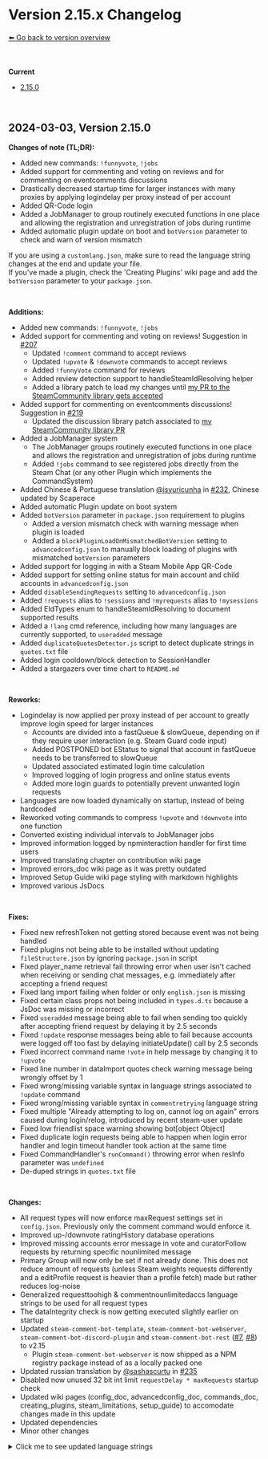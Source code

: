 # Version 2.15.x Changelog
[⬅️ Go back to version overview](../version_changelogs.md)

&nbsp;

**Current**  
- [2.15.0](#2.15.0)
  
&nbsp;

<a id="2.15.0"></a>

## **2024-03-03, Version 2.15.0**
**Changes of note (TL;DR):**  
- Added new commands: `!funnyvote`, `!jobs`
- Added support for commenting and voting on reviews and for commenting on eventcomments discussions
- Drastically decreased startup time for larger instances with many proxies by applying logindelay per proxy instead of per account
- Added QR-Code login
- Added a JobManager to group routinely executed functions in one place and allowing the registration and unregistration of jobs during runtime
- Added automatic plugin update on boot and `botVersion` parameter to check and warn of version mismatch

If you are using a `customlang.json`, make sure to read the language string changes at the end and update your file.  
If you've made a plugin, check the 'Creating Plugins' wiki page and add the `botVersion` parameter to your `package.json`.

&nbsp;
&nbsp;

**Additions:**
- Added new commands: `!funnyvote`, `!jobs`
- Added support for commenting and voting on reviews! Suggestion in [#207](https://github.com/3urobeat/steam-comment-service-bot/issues/207)
  - Updated `!comment` command to accept reviews
  - Updated `!upvote` & `!downvote` commands to accept reviews
  - Added `!funnyVote` command for reviews
  - Added review detection support to handleSteamIdResolving helper
  - Added a library patch to load my changes until [my PR to the SteamCommunity library gets accepted](https://github.com/DoctorMcKay/node-steamcommunity/pull/335)
- Added support for commenting on eventcomments discussions! Suggestion in [#219](https://github.com/3urobeat/steam-comment-service-bot/issues/219)
  - Updated the discussion library patch associated to [my SteamCommunity library PR](https://github.com/DoctorMcKay/node-steamcommunity/pull/319)
- Added a JobManager system
  - The JobManager groups routinely executed functions in one place and allows the registration and unregistration of jobs during runtime
  - Added `!jobs` command to see registered jobs directly from the Steam Chat (or any other Plugin which implements the CommandSystem)
- Added Chinese & Portuguese translation [@isyuricunha](https://github.com/isyuricunha) in [#232](https://github.com/3urobeat/steam-comment-service-bot/pull/232), Chinese updated by Scaperace
- Added automatic Plugin update on boot system
- Added `botVersion` parameter in `package.json` requirement to plugins
  - Added a version mismatch check with warning message when plugin is loaded
  - Added a `blockPluginLoadOnMismatchedBotVersion` setting to `advancedconfig.json` to manually block loading of plugins with mismatched `botVersion` parameters
- Added support for logging in with a Steam Mobile App QR-Code 
- Added support for setting online status for main account and child accounts in `advancedconfig.json`
- Added `disableSendingRequests` setting to `advancedconfig.json`
- Added `!requests` alias to `!sessions` and `!myrequests` alias to `!mysessions`
- Added EIdTypes enum to handleSteamIdResolving to document supported results
- Added a `!lang` cmd reference, including how many languages are currently supported, to `useradded` message
- Added `duplicateQuotesDetector.js` script to detect duplicate strings in `quotes.txt` file
- Added login cooldown/block detection to SessionHandler
- Added a stargazers over time chart to `README.md`

&nbsp;

**Reworks:**
- Logindelay is now applied per proxy instead of per account to greatly improve login speed for larger instances
  - Accounts are divided into a fastQueue & slowQueue, depending on if they require user interaction (e.g. Steam Guard code input)
  - Added POSTPONED bot EStatus to signal that account in fastQueue needs to be transferred to slowQueue
  - Updated associated estimated login time calculation
  - Improved logging of login progress and online status events
  - Added more login guards to potentially prevent unwanted login requests
- Languages are now loaded dynamically on startup, instead of being hardcoded
- Reworked voting commands to compress `!upvote` and `!downvote` into one function
- Converted existing individual intervals to JobManager jobs
- Improved information logged by npminteraction handler for first time users
- Improved translating chapter on contribution wiki page
- Improved errors_doc wiki page as it was pretty outdated
- Improved Setup Guide wiki page styling with markdown highlights
- Improved various JsDocs

&nbsp;

**Fixes:**
- Fixed new refreshToken not getting stored because event was not being handled
- Fixed plugins not being able to be installed without updating `fileStructure.json` by ignoring `package.json` in script
- Fixed player_name retrieval fail throwing error when user isn't cached when receiving or sending chat messages, e.g. immediately after accepting a friend request
- Fixed lang import failing when folder or only `english.json` is missing
- Fixed certain class props not being included in `types.d.ts` because a JsDoc was missing or incorrect
- Fixed `useradded` message being able to fail when sending too quickly after accepting friend request by delaying it by 2.5 seconds
- Fixed `!update` response messages being able to fail because accounts were logged off too fast by delaying initiateUpdate() call by 2.5 seconds
- Fixed incorrect command name `!vote` in help message by changing it to `!upvote`
- Fixed line number in dataImport quotes check warning message being wrongly offset by 1
- Fixed wrong/missing variable syntax in language strings associated to `!update` command
- Fixed wrong/missing variable syntax in `commentretrying` language string
- Fixed multiple "Already attempting to log on, cannot log on again" errors caused during login/relog, introduced by recent steam-user update
- Fixed low friendlist space warning showing bot[object Object]
- Fixed duplicate login requests being able to happen when login error handler and login timeout handler took action at the same time
- Fixed CommandHandler's `runCommand()` throwing error when resInfo parameter was `undefined`
- De-duped strings in `quotes.txt` file

&nbsp;

**Changes:**
- All request types will now enforce maxRequest settings set in `config.json`. Previously only the comment command would enforce it.
- Improved up-/downvote ratingHistory database operations
- Improved missing accounts error message in vote and curatorFollow requests by returning specific nounlimited message
- Primary Group will now only be set if not already done. This does not reduce amount of requests (unless Steam weights requests differently and a editProfile request is heavier than a profile fetch) made but rather reduces log-noise
- Generalized requesttoohigh & commentnounlimitedaccs language strings to be used for all request types
- The dataIntegrity check is now getting executed slightly earlier on startup
- Updated `steam-comment-bot-template`, `steam-comment-bot-webserver`, `steam-comment-bot-discord-plugin` and `steam-comment-bot-rest` ([#7](https://github.com/DerDeathraven/steam-comment-bot-rest-api/pull/7), [#8](https://github.com/DerDeathraven/steam-comment-bot-rest-api/pull/8)) to v2.15
  - Plugin `steam-comment-bot-webserver` is now shipped as a NPM registry package instead of as a locally packed one
- Updated russian translation by [@sashascurtu](https://github.com/sashascurtu) in [#235](https://github.com/3urobeat/steam-comment-service-bot/pull/235)
- Disabled now unused 32 bit int limit `requestDelay * maxRequests` startup check
- Updated wiki pages (config_doc, advancedconfig_doc, commands_doc, creating_plugins, steam_limitations, setup_guide) to accomodate changes made in this update
- Updated dependencies
- Minor other changes

<details>
  <summary>Click me to see updated language strings</summary>

  - These language keys have been added:
    - genericnounlimitedaccs
    - voteunsupportedtype
    - requesttoohigh
    - invalidreviewid
    - errloadingreview
    - jobscmdregistered
    - jobscmdnoneregistered
  - These language keys have been removed:
    - commentrequesttoohigh
    - commentnounlimitedaccs
  - These language key's values have changed:
    - commentcmdusageowner
    - commentcmdusageowner2
    - commentinvalidid
    - commentunsupportedtype
    - commentretrying
    - useradded
    - updatecmdforce
    - updatecmdcheck
    - helpvote
    - helpfavorite
    - abortcmdnoprocess
    - failedcmdnothingfound

  This list was generated using my [langStringsChangeDetector.js](/scripts/langStringsChangeDetector.js) script.

</details>
